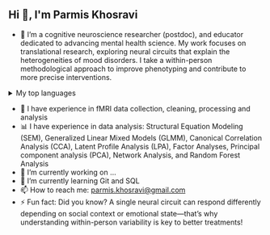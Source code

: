 ## Hi 👋, I'm Parmis Khosravi
- 🧠 I’m a cognitive neuroscience researcher (postdoc), and educator dedicated to advancing mental health science. My work focuses on translational research, exploring neural circuits that explain the heterogeneities of mood disorders. I take a within-person methodological approach to improve phenotyping and contribute to more precise interventions.
<details>
<summary>My top languages</summary>summary>
  
| Rank | Languages |
|-----:|-----------|
|     1| R         |
|     2| Python    |
|     3| Bash      |
|     4| JavaScript|
|     5| Matlab    |

</details>

- 🧠 I have experience in fMRI data collection, cleaning, processing and analysis
- 📊 I have experience in data analysis:  Structural Equation Modeling (SEM), Generalized Linear Mixed Models (GLMM), Canonical Correlation Analysis (CCA), Latent Profile Analysis (LPA), Factor Analyses, Principal component analysis (PCA), Network Analysis, and Random Forest Analysis
- 🔭 I’m currently working on ...
- 🌱 I’m currently learning Git and SQL
- 📫 How to reach me: parmis.khosravi@gmail.com
- ⚡ Fun fact: Did you know? A single neural circuit can respond differently depending on social context or emotional state—that’s why understanding within-person variability is key to better treatments!

<!-- TO DO: add more details about what I am currently working on and learning, refine the analysis section and add software section, and write a better fun fact section -->
<!--
**parmisk/parmisk** is a ✨ _special_ ✨ repository because its `README.md` (this file) appears on your GitHub profile.

Here are some ideas to get you started:

- 🔭 I’m currently working on ...
- 🌱 I’m currently learning ...
- 👯 I’m looking to collaborate on ...
- 🤔 I’m looking for help with ...
- 💬 Ask me about ...
- 📫 How to reach me: ...
- 😄 Pronouns: ...
- ⚡ Fun fact: ...
-->
